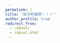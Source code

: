 ```yaml
---
permalink: /
title: "白子衿提供！！！"
author_profile: true
redirect_from: 
  - /about/
  - /about.html
---
```


